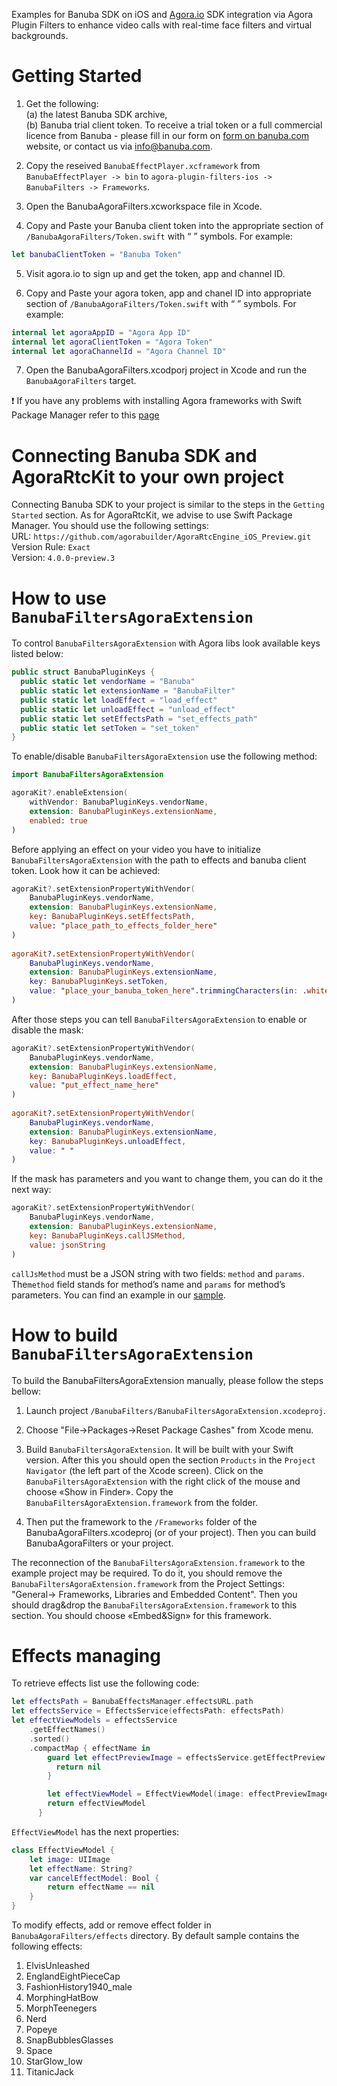 Examples for Banuba SDK on iOS and [Agora.io](https://www.agora.io/en/) SDK integration via Agora Plugin Filters to enhance video calls with real-time face filters and virtual backgrounds.

# Getting Started

1. Get the following:  
(a) the latest Banuba SDK archive,  
(b) Banuba trial client token.
To receive a trial token or a full commercial licence from Banuba - please fill in our form on [form on banuba.com](https://www.banuba.com/face-filters-sdk) website, or contact us via [info@banuba.com](mailto:info@banuba.com).

2. Copy the reseived `BanubaEffectPlayer.xcframework` from `BanubaEffectPlayer -> bin` to `agora-plugin-filters-ios -> BanubaFilters -> Frameworks`.

3. Open the BanubaAgoraFilters.xcworkspace file in Xcode.

4. Copy and Paste your Banuba client token into the appropriate section of `/BanubaAgoraFilters/Token.swift` with “ ” symbols. For example: 
``` swift
let banubaClientToken = "Banuba Token"
```
5. Visit agora.io to sign up and get the token, app and channel ID.

6. Copy and Paste your agora token, app and chanel ID into appropriate section of `/BanubaAgoraFilters/Token.swift` with “ ” symbols. For example: 
``` swift
internal let agoraAppID = "Agora App ID"
internal let agoraClientToken = "Agora Token"
internal let agoraChannelId = "Agora Channel ID"
```
7. Open the BanubaAgoraFilters.xcodporj project in Xcode and run the `BanubaAgoraFilters` target.

:exclamation: If you have any problems with installing Agora frameworks with Swift Package Manager refer to this [page](https://github.com/agorabuilder/AgoraRtcEngine_iOS_Preview)

# Connecting Banuba SDK and AgoraRtcKit to your own project

Connecting Banuba SDK to your project is similar to the steps in the `Getting Started` section. As for AgoraRtcKit, we advise to use Swift Package Manager. You should use the following settings:  
URL: `https://github.com/agorabuilder/AgoraRtcEngine_iOS_Preview.git`  
Version Rule: `Exact`  
Version: `4.0.0-preview.3`

# How to use `BanubaFiltersAgoraExtension`

To control `BanubaFiltersAgoraExtension` with Agora libs look available keys listed below:
```swift
public struct BanubaPluginKeys {
  public static let vendorName = "Banuba"
  public static let extensionName = "BanubaFilter"
  public static let loadEffect = "load_effect"
  public static let unloadEffect = "unload_effect"
  public static let setEffectsPath = "set_effects_path"
  public static let setToken = "set_token"
}
```

To enable/disable `BanubaFiltersAgoraExtension` use the following method:
```swift
import BanubaFiltersAgoraExtension

agoraKit?.enableExtension(
    withVendor: BanubaPluginKeys.vendorName,
    extension: BanubaPluginKeys.extensionName,
    enabled: true
)
```

Before applying an effect on your video you have to initialize `BanubaFiltersAgoraExtension` with the path to effects and banuba client token. Look how it can be achieved:
```swift
agoraKit?.setExtensionPropertyWithVendor(
    BanubaPluginKeys.vendorName,
    extension: BanubaPluginKeys.extensionName,
    key: BanubaPluginKeys.setEffectsPath,
    value: "place_path_to_effects_folder_here"
)
    
agoraKit?.setExtensionPropertyWithVendor(
    BanubaPluginKeys.vendorName,
    extension: BanubaPluginKeys.extensionName,
    key: BanubaPluginKeys.setToken,
    value: "place_your_banuba_token_here".trimmingCharacters(in: .whitespacesAndNewlines)
)
```

After those steps you can tell `BanubaFiltersAgoraExtension` to enable or disable the mask:

```swift
agoraKit?.setExtensionPropertyWithVendor(
    BanubaPluginKeys.vendorName,
    extension: BanubaPluginKeys.extensionName,
    key: BanubaPluginKeys.loadEffect,
    value: "put_effect_name_here"
)
  
agoraKit?.setExtensionPropertyWithVendor(
    BanubaPluginKeys.vendorName,
    extension: BanubaPluginKeys.extensionName,
    key: BanubaPluginKeys.unloadEffect,
    value: " "
)
```

If the mask has parameters and you want to change them, you can do it the next way:

```swift
agoraKit?.setExtensionPropertyWithVendor(
    BanubaPluginKeys.vendorName,
    extension: BanubaPluginKeys.extensionName,
    key: BanubaPluginKeys.callJSMethod,
    value: jsonString
)      
```
`callJsMethod` must be a JSON string with two fields: `method` and `params`. The`method` field stands for method’s name and `params` for method’s parameters. You can find an example in our [sample](https://github.com/Banuba/agora-plugin-filters-ios/blob/main/BanubaAgoraFilters/ViewController.swift#L181).

# How to build `BanubaFiltersAgoraExtension`

To build the BanubaFiltersAgoraExtension manually, please follow the steps bellow:

1. Launch project `/BanubaFilters/BanubaFiltersAgoraExtension.xcodeproj`.

2. Choose "File->Packages->Reset Package Cashes" from Xcode menu.

3. Build `BanubaFiltersAgoraExtension`. It will be built with your Swift version. After this you should open the section `Products` in the `Project Navigator` (the left part of the Xcode screen). Click on the `BanubaFiltersAgoraExtension` with the right click of the mouse and choose «Show in Finder». Copy the `BanubaFiltersAgoraExtension.framework` from the folder.

4. Then put the framework to the `/Frameworks` folder of the BanubaAgoraFilters.xcodeproj (or of your project). Then you can build BanubaAgoraFilters or your project.

The reconnection of the `BanubaFiltersAgoraExtension.framework` to the example project may be required. To do it, you should remove the `BanubaFiltersAgoraExtension.framework` from the Project Settings: "General-> Frameworks, Libraries and Embedded Content". Then you should drag&drop the `BanubaFiltersAgoraExtension.framework` to this section. You should choose «Embed&Sign» for this framework.

# Effects managing

To retrieve effects list use the following code:

```swift
let effectsPath = BanubaEffectsManager.effectsURL.path
let effectsService = EffectsService(effectsPath: effectsPath)
let effectViewModels = effectsService
    .getEffectNames()
    .sorted()
    .compactMap { effectName in
        guard let effectPreviewImage = effectsService.getEffectPreview(effectName) else {
          return nil
        }

        let effectViewModel = EffectViewModel(image: effectPreviewImage, effectName: effectName)
        return effectViewModel
      }
```

`EffectViewModel` has the next properties:
```swift
class EffectViewModel {
    let image: UIImage
    let effectName: String?
    var cancelEffectModel: Bool {
        return effectName == nil
    }
}
```

To modify effects, add or remove effect folder in `BanubaAgoraFilters/effects` directory.
By default sample contains the following effects:
1. ElvisUnleashed
2. EnglandEightPieceCap
3. FashionHistory1940_male
4. MorphingHatBow
5. MorphTeenegers
6. Nerd
7. Popeye
8. SnapBubblesGlasses
9. Space
10. StarGlow_low
11. TitanicJack
